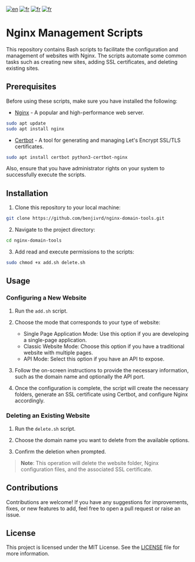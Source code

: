 [![en](https://img.shields.io/badge/lang-en-red.svg?color=blue&style=for-the-badge)](https://github.com/benjivrd/nginx-domain-tools/blob/main/README.md)
[![fr](https://img.shields.io/badge/lang-fr-blue.svg?color=red&style=for-the-badge)](https://github.com/benjivrd/nginx-domain-tools/blob/main/README-FR.md)
[![fr](https://img.shields.io/github/commit-activity/w/benjivrd/nginx-domain-tools?color=yellow&style=for-the-badge)](https://img.shields.io/github/downloads/benjivrd/nginx-domain-tools/total)
[![fr](https://img.shields.io/github/commit-activity/w/benjivrd/nginx-domain-tools?color=green&style=for-the-badge)](https://img.shields.io/github/downloads/benjivrd/nginx-domain-tools/total)

# Nginx Management Scripts

This repository contains Bash scripts to facilitate the configuration and management of websites with Nginx. The scripts automate some common tasks such as creating new sites, adding SSL certificates, and deleting existing sites.

## Prerequisites

Before using these scripts, make sure you have installed the following:

- [Nginx](https://nginx.org/) - A popular and high-performance web server.
```bash
sudo apt update
sudo apt install nginx
```
- [Certbot](https://certbot.eff.org/) - A tool for generating and managing Let's Encrypt SSL/TLS certificates.
```bash
sudo apt install certbot python3-certbot-nginx
```

Also, ensure that you have administrator rights on your system to successfully execute the scripts.

## Installation

1. Clone this repository to your local machine:

```bash
git clone https://github.com/benjivrd/nginx-domain-tools.git
```
2. Navigate to the project directory:

```bash
cd nginx-domain-tools
```
3. Add read and execute permissions to the scripts:

```bash
sudo chmod +x add.sh delete.sh
```
## Usage

### Configuring a New Website

1. Run the `add.sh` script.

2. Choose the mode that corresponds to your type of website:
   - Single Page Application Mode: Use this option if you are developing a single-page application.
   - Classic Website Mode: Choose this option if you have a traditional website with multiple pages.
   - API Mode: Select this option if you have an API to expose.

3. Follow the on-screen instructions to provide the necessary information, such as the domain name and optionally the API port.

4. Once the configuration is complete, the script will create the necessary folders, generate an SSL certificate using Certbot, and configure Nginx accordingly.

### Deleting an Existing Website

1. Run the `delete.sh` script.

2. Choose the domain name you want to delete from the available options.

3. Confirm the deletion when prompted.

> **Note**: This operation will delete the website folder, Nginx configuration files, and the associated SSL certificate.

## Contributions

Contributions are welcome! If you have any suggestions for improvements, fixes, or new features to add, feel free to open a pull request or raise an issue.

## License

This project is licensed under the MIT License. See the [LICENSE](LICENSE) file for more information.
